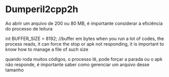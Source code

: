 # Dumperil2cpp2h
Ao abrir um arquivo de 200 ou 80 MB, é importante considerar a eficiência do processo de leitura

int BUFFER_SIZE = 8192; //buffer em bytes
when you run a lot of codes, the process reads, it can force the stop or apk not responding, it is important to know how to manage a file of such size


quando roda muitos códigos, o processo lê, pode forçar a parada ou o apk não responde, é importante saber como gerenciar um arquivo desse tamanho
